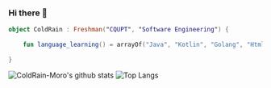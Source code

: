 ### Hi there 👋

~~~kotlin
object ColdRain : Freshman("CQUPT", "Software Engineering") {
    
    fun language_learning() = arrayOf("Java", "Kotlin", "Golang", "Html/CSS", "C++", "JavaScript")
    
}
~~~
![ColdRain-Moro's github stats](https://github-readme-stats.vercel.app/api?username=ColdRain-Moro&show_icons=true&theme=radical)
![Top Langs](https://github-readme-stats.vercel.app/api/top-langs/?username=ColdRain-Moro&layout=compact)
